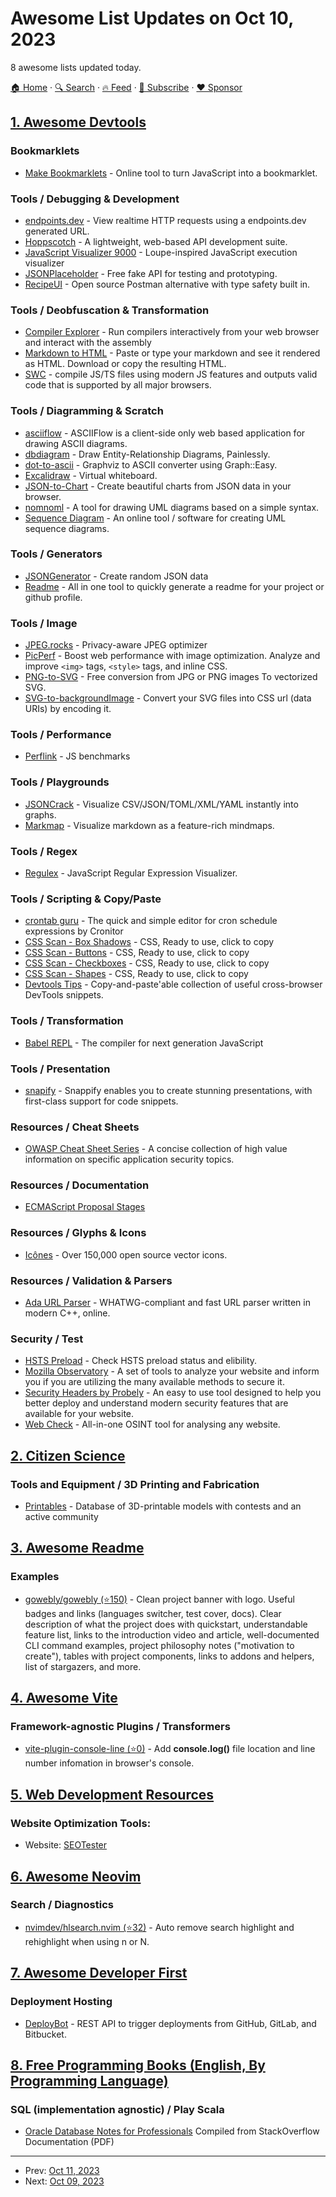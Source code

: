 # Awesome List Updates on Oct 10, 2023

8 awesome lists updated today.

[🏠 Home](/README.md) · [🔍 Search](https://www.trackawesomelist.com/search/) · [🔥 Feed](https://www.trackawesomelist.com/rss.xml) · [📮 Subscribe](https://trackawesomelist.us17.list-manage.com/subscribe?u=d2f0117aa829c83a63ec63c2f&id=36a103854c) · [❤️  Sponsor](https://github.com/sponsors/theowenyoung)



## [1. Awesome Devtools](/content/moimikey/awesome-devtools/README.md)

### Bookmarklets

*   [Make Bookmarklets](https://make-bookmarklets.com) - Online tool to turn JavaScript into a bookmarklet.

### Tools / Debugging & Development

*   [endpoints.dev](https://www.endpoints.dev) - View realtime HTTP requests using a endpoints.dev generated URL.
*   [Hoppscotch](https://hoppscotch.io) - A lightweight, web-based API development suite.
*   [JavaScript Visualizer 9000](https://www.jsv9000.app) - Loupe-inspired JavaScript execution visualizer
*   [JSONPlaceholder](https://jsonplaceholder.typicode.com) - Free fake API for testing and prototyping.
*   [RecipeUI](https://recipeui.com/editor) - Open source Postman alternative with type safety built in.

### Tools / Deobfuscation & Transformation

*   [Compiler Explorer](https://godbolt.org) - Run compilers interactively from your web browser and interact with the assembly
*   [Markdown to HTML](https://markdowntohtml.com) - Paste or type your markdown and see it rendered as HTML. Download or copy the resulting HTML.
*   [SWC](https://swc.rs/playground) - compile JS/TS files using modern JS features and outputs valid code that is supported by all major browsers.

### Tools / Diagramming & Scratch

*   [asciiflow](https://asciiflow.com) - ASCIIFlow is a client-side only web based application for drawing ASCII diagrams.
*   [dbdiagram](https://dbdiagram.io/d) - Draw Entity-Relationship Diagrams, Painlessly.
*   [dot-to-ascii](https://dot-to-ascii.ggerganov.com) - Graphviz to ASCII converter using Graph::Easy.
*   [Excalidraw](https://excalidraw.com) - Virtual whiteboard.
*   [JSON-to-Chart](https://jsontochart.com) - Create beautiful charts from JSON data in your browser.
*   [nomnoml](https://nomnoml.com) - A tool for drawing UML diagrams based on a simple syntax.
*   [Sequence Diagram](https://sequencediagram.org) - An online tool / software for creating UML sequence diagrams.

### Tools / Generators

*   [JSONGenerator](https://www.jsongenerator.io) - Create random JSON data
*   [Readme](https://nxt-readme.vercel.app) - All in one tool to quickly generate a readme for your project or github profile.

### Tools / Image

*   [JPEG.rocks](https://jpeg.rocks) - Privacy-aware JPEG optimizer
*   [PicPerf](https://www.picperf.dev/analyze) - Boost web performance with image optimization. Analyze and improve `<img>` tags, `<style>` tags, and inline CSS.
*   [PNG-to-SVG](https://png-to-svg.com) - Free conversion from JPG or PNG images To vectorized SVG.
*   [SVG-to-backgroundImage](https://csspro.com/svg-to-background-image-css) - Convert your SVG files into CSS url (data URIs) by encoding it.

### Tools / Performance

*   [Perflink](https://perf.link) - JS benchmarks

### Tools / Playgrounds

*   [JSONCrack](https://jsoncrack.com/editor) - Visualize CSV/JSON/TOML/XML/YAML instantly into graphs.
*   [Markmap](https://markmap.js.org/repl) - Visualize markdown as a feature-rich mindmaps.

### Tools / Regex

*   [Regulex](https://jex.im/regulex) - JavaScript Regular Expression Visualizer.

### Tools / Scripting & Copy/Paste

*   [crontab guru](https://crontab.guru/) - The quick and simple editor for cron schedule expressions by Cronitor
*   [CSS Scan - Box Shadows](https://getcssscan.com/css-box-shadow-examples) - CSS, Ready to use, click to copy
*   [CSS Scan - Buttons](https://getcssscan.com/css-buttons-examples) - CSS, Ready to use, click to copy
*   [CSS Scan - Checkboxes](https://getcssscan.com/css-checkboxes-examples) - CSS, Ready to use, click to copy
*   [CSS Scan - Shapes](https://getcssscan.com/css-shapes) - CSS, Ready to use, click to copy
*   [Devtools Tips](https://devtoolstips.org) - Copy-and-paste'able collection of useful cross-browser DevTools snippets.

### Tools / Transformation

*   [Babel REPL](https://babeljs.io/en/repl) - The compiler for next generation JavaScript

### Tools / Presentation

*   [snapify](https://snappify.com/editor) - Snappify enables you to create stunning presentations, with first-class support for code snippets.

### Resources / Cheat Sheets

*   [OWASP Cheat Sheet Series](https://cheatsheetseries.owasp.org) - A concise collection of high value information on specific application security topics.

### Resources / Documentation

*   [ECMAScript Proposal Stages](https://www.proposals.es/stages)

### Resources / Glyphs & Icons

*   [Icônes](https://icones.js.org/collection/all) - Over 150,000 open source vector icons.

### Resources / Validation & Parsers

*   [Ada URL Parser](https://playground.ada-url.com/?url=torrent://blog/post/1?source|rest=rss) - WHATWG-compliant and fast URL parser written in modern C++, online.

### Security / Test

*   [HSTS Preload](https://hstspreload.org) - Check HSTS preload status and elibility.
*   [Mozilla Observatory](https://observatory.mozilla.org) - A set of tools to analyze your website and inform you if you are utilizing the many available methods to secure it.
*   [Security Headers by Probely](https://securityheaders.com/?q=https%3A%2F%2Fsecurityheaders.com) - An easy to use tool designed to help you better deploy and understand modern security features that are available for your website.
*   [Web Check](https://web-check.xyz) - All-in-one OSINT tool for analysing any website.

## [2. Citizen Science](/content/dylanrees/citizen-science/README.md)

### Tools and Equipment / 3D Printing and Fabrication

*   [Printables](https://www.printables.com/) - Database of 3D-printable models with contests and an active community

## [3. Awesome Readme](/content/matiassingers/awesome-readme/README.md)

### Examples

*   [gowebly/gowebly (⭐150)](https://github.com/gowebly/gowebly#readme) - Clean project banner with logo. Useful badges and links (languages switcher, test cover, docs). Clear description of what the project does with quickstart, understandable feature list, links to the introduction video and article, well-documented CLI command examples, project philosophy notes ("motivation to create"), tables with project components, links to addons and helpers, list of stargazers, and more.

## [4. Awesome Vite](/content/vitejs/awesome-vite/README.md)

### Framework-agnostic Plugins / Transformers

*   [vite-plugin-console-line (⭐0)](https://github.com/lq9958/vite-plugin-console-line) - Add **console.log()** file location and line number infomation in browser's console.

## [5. Web Development Resources](/content/markodenic/web-development-resources/README.md)

### Website Optimization Tools:

- Website: [SEOTester](https://seotest.me/)



## [6. Awesome Neovim](/content/rockerBOO/awesome-neovim/README.md)

### Search / Diagnostics

*   [nvimdev/hlsearch.nvim (⭐32)](https://github.com/nvimdev/hlsearch.nvim) - Auto remove search highlight and rehighlight when using n or N.

## [7. Awesome Developer First](/content/agamm/awesome-developer-first/README.md)

### Deployment Hosting

*   [DeployBot](https://deploybot.com/) - REST API to trigger deployments from GitHub, GitLab, and Bitbucket.

## [8. Free Programming Books (English, By Programming Language)](/content/EbookFoundation/free-programming-books/README.md)

### SQL (implementation agnostic) / Play Scala

*   [Oracle Database Notes for Professionals](https://goalkicker.com/OracleDatabaseBook/OracleDatabaseNotesForProfessionals.pdf) Compiled from StackOverflow Documentation (PDF)

---

- Prev: [Oct 11, 2023](/content/2023/10/11/README.md)
- Next: [Oct 09, 2023](/content/2023/10/09/README.md)